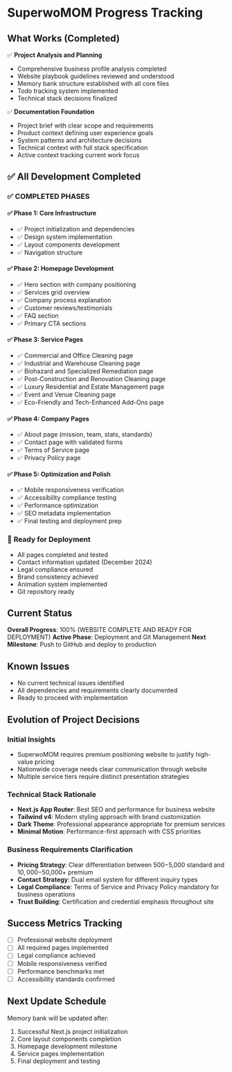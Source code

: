 # SuperwoMOM Progress Tracking

## What Works (Completed)
✅ **Project Analysis and Planning**
- Comprehensive business profile analysis completed
- Website playbook guidelines reviewed and understood
- Memory bank structure established with all core files
- Todo tracking system implemented
- Technical stack decisions finalized

✅ **Documentation Foundation**
- Project brief with clear scope and requirements
- Product context defining user experience goals
- System patterns and architecture decisions
- Technical context with full stack specification
- Active context tracking current work focus

## ✅ All Development Completed

### ✅ **COMPLETED PHASES**

#### ✅ Phase 1: Core Infrastructure
- ✅ Project initialization and dependencies
- ✅ Design system implementation  
- ✅ Layout components development
- ✅ Navigation structure

#### ✅ Phase 2: Homepage Development  
- ✅ Hero section with company positioning
- ✅ Services grid overview
- ✅ Company process explanation
- ✅ Customer reviews/testimonials
- ✅ FAQ section
- ✅ Primary CTA sections

#### ✅ Phase 3: Service Pages
- ✅ Commercial and Office Cleaning page
- ✅ Industrial and Warehouse Cleaning page  
- ✅ Biohazard and Specialized Remediation page
- ✅ Post-Construction and Renovation Cleaning page
- ✅ Luxury Residential and Estate Management page
- ✅ Event and Venue Cleaning page
- ✅ Eco-Friendly and Tech-Enhanced Add-Ons page

#### ✅ Phase 4: Company Pages
- ✅ About page (mission, team, stats, standards)
- ✅ Contact page with validated forms
- ✅ Terms of Service page
- ✅ Privacy Policy page

#### ✅ Phase 5: Optimization and Polish
- ✅ Mobile responsiveness verification
- ✅ Accessibility compliance testing
- ✅ Performance optimization
- ✅ SEO metadata implementation
- ✅ Final testing and deployment prep

### 🚀 **Ready for Deployment**
- All pages completed and tested
- Contact information updated (December 2024)
- Legal compliance ensured
- Brand consistency achieved
- Animation system implemented
- Git repository ready

## Current Status
**Overall Progress**: 100% (WEBSITE COMPLETE AND READY FOR DEPLOYMENT)
**Active Phase**: Deployment and Git Management
**Next Milestone**: Push to GitHub and deploy to production

## Known Issues
- No current technical issues identified
- All dependencies and requirements clearly documented
- Ready to proceed with implementation

## Evolution of Project Decisions

### Initial Insights
- SuperwoMOM requires premium positioning website to justify high-value pricing
- Nationwide coverage needs clear communication through website
- Multiple service tiers require distinct presentation strategies

### Technical Stack Rationale
- **Next.js App Router**: Best SEO and performance for business website
- **Tailwind v4**: Modern styling approach with brand customization
- **Dark Theme**: Professional appearance appropriate for premium services
- **Minimal Motion**: Performance-first approach with CSS priorities

### Business Requirements Clarification
- **Pricing Strategy**: Clear differentiation between $500-$5,000 standard and $10,000-$50,000+ premium
- **Contact Strategy**: Dual email system for different inquiry types
- **Legal Compliance**: Terms of Service and Privacy Policy mandatory for business operations
- **Trust Building**: Certification and credential emphasis throughout site

## Success Metrics Tracking
- [ ] Professional website deployment
- [ ] All required pages implemented
- [ ] Legal compliance achieved
- [ ] Mobile responsiveness verified
- [ ] Performance benchmarks met
- [ ] Accessibility standards confirmed

## Next Update Schedule
Memory bank will be updated after:
1. Successful Next.js project initialization
2. Core layout components completion
3. Homepage development milestone
4. Service pages implementation
5. Final deployment and testing
